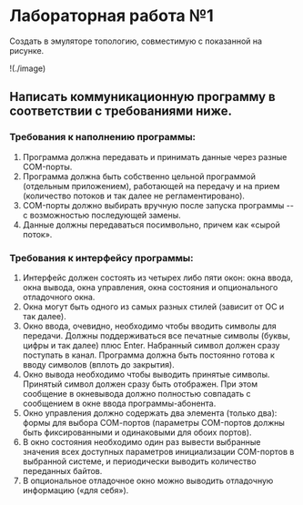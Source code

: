# Лабораторная работа №1

Создать в эмуляторе топологию, совместимую с показанной на рисунке.

!(./image)

## Написать коммуникационную программу в соответствии с требованиями ниже.

### Требования к наполнению программы:
1. Программа должна передавать и принимать данные через разные COM-порты.
2. Программа должна быть собственно цельной программой (отдельным приложением), работающей на передачу и на прием (количество потоков и так далее не регламентировано).
3. COM-порты должно выбирать вручную после запуска программы -- с возможностью последующей замены.
4. Данные должны передаваться посимвольно, причем как «сырой поток».

### Требования к интерфейсу программы:
1. Интерфейс должен состоять из четырех либо пяти окон: окна ввода, окна вывода, окна управления, окна состояния и опционального отладочного окна.
2. Окна могут быть одного из самых разных стилей (зависит от ОС и так далее).
3. Окно ввода, очевидно, необходимо чтобы вводить символы для передачи. Должны поддерживаться все печатные символы (буквы, цифры и так далее) плюс Enter. Набранный символ должен сразу поступать в канал. Программа должна быть постоянно готова к вводу символов (вплоть до закрытия).
4. Окно вывода необходимо чтобы выводить принятые символы. Принятый символ должен сразу быть отображен. При этом сообщение в окневывода должно полностью совпадать с сообщением в окне ввода программы-абонента.
5. Окно управления должно содержать два элемента (только два): формы для выбора CОМ-портов (параметры COM-портов должны быть фиксированными и одинаковыми для обоих портов).
6. В окно состояния необходимо один раз вывести выбранные значения всех доступных параметров инициализации COM-портов в выбранной системе, и периодически выводить количество переданных байтов.
7. В опциональное отладочное окно можно выводить отладочную информацию («для себя»).